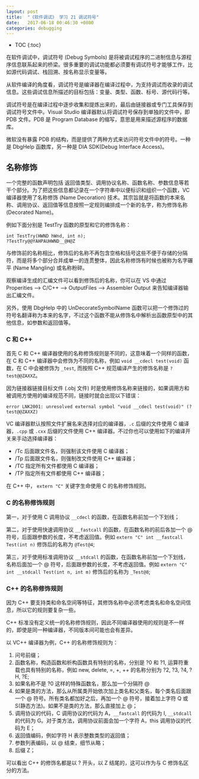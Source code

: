 ```yaml
---
layout: post
title:  "《软件调试》 学习 21 调试符号"
date:   2017-06-18 00:46:30 +0800
categories: debugging
---
```


* TOC
{:toc}

在软件调试中，调试符号 (Debug Symbols) 是将被调试程序的二进制信息与源程序信息联系起来的桥梁。很多重要的调试功能都必须要有调试符号才能够工作，比如源代码调试、栈回溯、按名称显示变量等。

从软件编译的角度看，调试符号是编译器在编译过程中，为支持调试而收录的调试信息。这些调试信息所描述的目标包括：变量、类型、函数、标号、源代码行等。

调试符号是在编译过程中逐步收集和提炼出来的，最后由链接器或专门工具保存到调试符号文件中。Visual Studio 编译器默认将调试符号保存到单独的文件中，即 PDB 文件。PDB 是 Program Database 的缩写，意思是用来描述源程序的数据库。

微软没有暴露 PDB 的结构，而是提供了两种方式来访问符号文件中的符号。一种是 DbgHelp 函数库，另一种是 DIA SDK(Debug Interface Access)。


## 名称修饰

一个完整的函数声明包括 返回值类型、调用协议名称、函数名称、参数信息等若干个部分。为了把这些信息都记录在一个字符串中以便标识和组织一个函数，VC 编译器使用了名称修饰 (Name Decoration) 技术。其宗旨就是将函数的本来名称、调用协议、返回值等信息按照一定规则编排成一个新的名字，称为修饰名称 (Decorated Name)。

例如下面分别是 TestTry 函数的原型和它的修饰名称：

```
int TestTry(HWND hWnd, int n);
?TestTry@@YAHPAUHWND__@H@Z
```

与修饰前的名称相比，修饰后的名称不再包含空格和括号这些不便于存储的分隔符，而是将多个部分合并成单一的连贯整体，因此名称修饰有时候也被称为名字碾平 (Name Mangling) 或名称粉碎。

观察编译生成的汇编文件可以看到修饰后的名称，你可以在 VS 中通过 Properities --> C/C++ --> OutputFiles --> Assembler Output 来告知编译器输出汇编文件。

另外，使用 DbgHelp 中的 UnDecorateSymbolName 函数可以把一个修饰过的符号名翻译称为本来的名字，不过这个函数不能从修饰名中解析出函数原型中的其他信息，如参数和返回值等。

### C 和 C++

首先 C 和 C++ 编译器使用的名称修饰规则是不同的，这意味着一个同样的函数，在 C 和 C++ 编译器中会修饰为不同的名称，例如 `void __cdecl test(void)` 函数，在 C 中会被修饰为 `_test`, 而按照 C++ 规范编译产生的修饰名称是 `?test@@ZAXXZ`。

因为链接器链接目标文件 (.obj 文件) 时是使用修饰名称来链接的，如果调用方和被调用方使用的编译规范不同，链接时就会出现以下错误：

```
error LNK2001: unresolved external symbol "void __cdecl test(void)" (?test@@ZAXXZ)
```

VC 编译器默认按照文件扩展名来选择对应的编译器，`.c` 后缀的文件使用 C 编译器，`.cpp` 或 `.cxx` 后缀的文件使用 C++ 编译器。不过你也可以使用如下的编译开关来手动选择编译器：
- /Tc 后面跟文件名，则强制该文件使用 C 编译器；
- /Tp 后面跟文件名，则强制改文件使用 C++ 编译器；
- /TC 指定所有文件都使用 C 编译器；
- /TP 指定所有文件都使用 C++ 编译器；

在 C++ 中， `extern "C"` 关键字生命使用 C 的名称修饰规则。

### C 的名称修饰规则

第一，对于使用 C 调用协议 `__cdecl` 的函数，在函数名称前加一个下划线；

第二，对于使用快速调用协议 `__fastcall` 的函数，在函数名称的前后各加一个 @ 符号，后面跟参数的长度，不考虑返回值。例如 `extern "C" int __fastcall Test(int n)` 修饰后的名称为 `@Test@4`;

第三，对于使用标准调用协议 `__stdcall` 的函数，在函数名称前加一个下划线，名称后面加一个 @ 符号，后面跟参数的长度，不考虑返回值。例如 `extern "C" int __stdcall Test(int n, int m)` 修饰后的名称为 `_Test@8`;

### C++ 的名称修饰规则

因为 C++ 要支持类和命名空间等特征，其修饰名称中必须考虑类名和命名空间信息，所以它的规则要复杂一些。

C++ 标准没有定义统一的名称修饰规则，因此不同编译器使用的规则是不一样的，即使是同一种编译器，不同版本间可能也会有差异。

以 VC++ 编译器为例，C++ 的名称修饰规则为：
1. 问号前缀；
2. 函数名称，构造函数和析构函数具有特别的名称，分别是 ?0 和 ?1, 运算符重载也具有特别的名称，例如 new, delete, =, +, ++ 的名称分别为 ?2, ?3, ?4, ?H, ?E;
3. 如果名称不是 ?0 这样的特殊函数名，那么加一个分隔符 @
4. 如果是类的方法，那么从所属类开始依次加上类名和父类名，每个类名后面跟一个 @ 符号。所有类名都加好之后，再加一个 @ 符号，接着加上字符 Q 或 S(静态方法)。如果不是类的方法，那么直接加上 @；
5. 调用协议的代码，C 调用协议的代码为 A，`__fastcall` 的代码为 I, `__stdcall` 的代码为 G。对于类方法，调用协议前面会加一个字符 A，this 调用协议的代码为 E；
6. 返回值编码，例如字符 H 表示整数类型的返回值；
7. 参数列表编码，以 @ 结束，细节从略；
8. 后缀 Z；

可以看出 C++ 的修饰名都是以 ? 开头，以 Z 结尾的，这可以作为与 C 修饰名区分的方法。

 